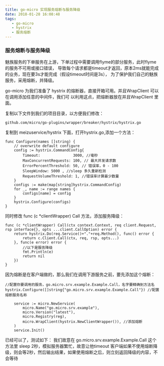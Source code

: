```yaml
---
title: go-micro 实现服务熔断与服务降级
date: 2018-01-28 16:08:48
tags:
   - go-micro
   - hystrix
   - 服务熔断
---
```

### 服务熔断与服务降级

魅族服务的下单服务在上游，下单过程中需要调用flyme的部分服务，此时flyme的服务不可用或接口错误，
导致每个请求都是timeout才返回，原本2ms就能完成的业务，现在要3s才能完成（假设timeout时间是3s），
为了保护我们自己的魅族服务，采用熔断，并降级。

go-micro 为我们准备了 hystrix 的熔断器，直接开箱可用。并且WrapClient 可以在调用添加任意的中间件，我们可
以利用这点，把熔断器放在并且WrapClient 里面。

复制以下文件到我们的项目目录，以方便我们修改：
```
github.com/micro/go-plugins/wrapper/breaker/hystrix/hystrix.go

```
复制到 meizuservice/hystrix 下面，打开hystrix.go,添加一个方法：

```
func Configure(names []string) {
	// overwrite default configure
	config := hystrix.CommandConfig{
		Timeout:               3000, //毫秒
		MaxConcurrentRequests: 100, // 最大并发请求数
		ErrorPercentThreshold: 50, // 错误率，0 - 100
		SleepWindow: 5000 , //sleep 多久重新检测
		RequestVolumeThreshold: 1, //错误率计算最少数量
	}
	configs := make(map[string]hystrix.CommandConfig)
	for _, name := range names {
		configs[name] = config
	}
	hystrix.Configure(configs)
}
```
同时修改 func (c *clientWrapper) Call 方法，添加服务降级：
```
func (c *clientWrapper) Call(ctx context.Context, req client.Request, rsp interface{}, opts ...client.CallOption) error {
	return hystrix.Do(req.Service()+"."+req.Method(), func() error {
		return c.Client.Call(ctx, req, rsp, opts...)
	}, func(e error) error {
	    //以下是服务降级
		fmt.Println(e)
		return nil
	})
}
```
因为熔断是在客户端做的，那么我们在调用下游服务之前，要先添加这个熔断：
```
//配置你要调用的服务，go.micro.srv.example.Example.Call，名字要精确到方法名
hystrix.Configure([]string{"go.micro.srv.example.Example.Call"}) //配置熔断服务名称

	service := micro.NewService(
		micro.Name("go.micro.srv.example"),
		micro.Version("latest"),
		micro.Registry(reg),
		micro.WrapClient(hystrix.NewClientWrapper()), //添加熔断
	)
	service.Init()
```

已经可以了，测试如下：
我们故意在 go.micro.srv.example.Example.Call 这个方法里 sleep 2秒，模拟服务器繁忙，故意让他timeout
客户端如果不使用熔断降级，则会等2秒，然后输出结果，如果使用熔断之后，则立刻返回降级的内容，不会等待